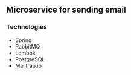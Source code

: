 ## Microservice for sending email

### Technologies

- Spring
- RabbitMQ
- Lombok
- PostgreSQL
- Mailtrap.io